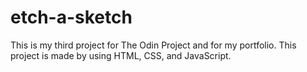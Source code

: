 # etch-a-sketch
This is my third project for The Odin Project and for my portfolio. This project is made by using HTML, CSS, and JavaScript.
